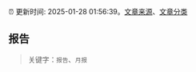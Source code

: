 :alarm_clock: 更新时间: 2025-01-28 01:56:39。[文章来源](/README.md)、[文章分类](/TAGS.md)

## 报告


> 关键字：`报告`、`月报`



